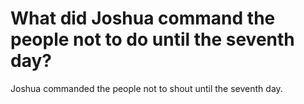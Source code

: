 # What did Joshua command the people not to do until the seventh day?

Joshua commanded the people not to shout until the seventh day.
